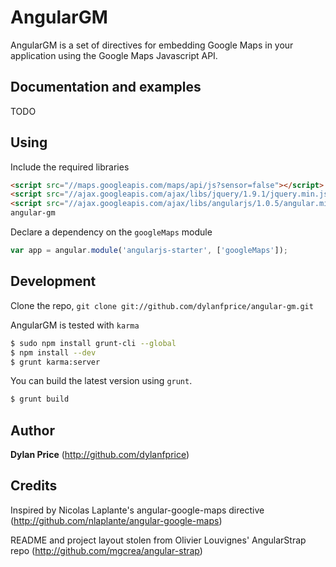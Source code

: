 # AngularGM

AngularGM is a set of directives for embedding Google Maps in your application using the Google Maps Javascript API.


## Documentation and examples

TODO


## Using

Include the required libraries

``` html
<script src="//maps.googleapis.com/maps/api/js?sensor=false"></script>
<script src="//ajax.googleapis.com/ajax/libs/jquery/1.9.1/jquery.min.js"></script>
<script src="//ajax.googleapis.com/ajax/libs/angularjs/1.0.5/angular.min.js"></script>
angular-gm
```

Declare a dependency on the `googleMaps` module

``` javascript
var app = angular.module('angularjs-starter', ['googleMaps']);
```

## Development

Clone the repo, `git clone git://github.com/dylanfprice/angular-gm.git`

AngularGM is tested with `karma`

``` bash
$ sudo npm install grunt-cli --global
$ npm install --dev
$ grunt karma:server
```

You can build the latest version using `grunt`.

```bash
$ grunt build
```


## Author

**Dylan Price** (http://github.com/dylanfprice)


## Credits

Inspired by Nicolas Laplante's angular-google-maps directive (http://github.com/nlaplante/angular-google-maps)

README and project layout stolen from Olivier Louvignes' AngularStrap repo (http://github.com/mgcrea/angular-strap)
  
